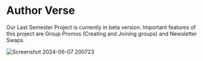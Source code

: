 # Author Verse
Our Last Semester Project is currently in beta version. Important features of this project are Group Promos (Creating and Joining groups) and Newsletter Swaps. 


![Screenshot 2024-06-07 200723](https://github.com/shekharrs/AuthorVerse/assets/122804156/b7ad5d97-0d15-4e6d-a683-cde681e622ab)
